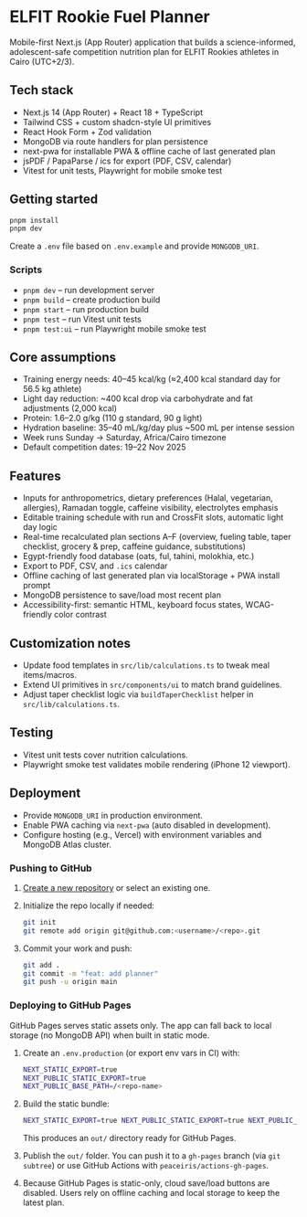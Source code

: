 # ELFIT Rookie Fuel Planner

Mobile-first Next.js (App Router) application that builds a science-informed, adolescent-safe competition nutrition plan for ELFIT Rookies athletes in Cairo (UTC+2/3).

## Tech stack

- Next.js 14 (App Router) + React 18 + TypeScript
- Tailwind CSS + custom shadcn-style UI primitives
- React Hook Form + Zod validation
- MongoDB via route handlers for plan persistence
- next-pwa for installable PWA & offline cache of last generated plan
- jsPDF / PapaParse / ics for export (PDF, CSV, calendar)
- Vitest for unit tests, Playwright for mobile smoke test

## Getting started

```bash
pnpm install
pnpm dev
```

Create a `.env` file based on `.env.example` and provide `MONGODB_URI`.

### Scripts

- `pnpm dev` – run development server
- `pnpm build` – create production build
- `pnpm start` – run production build
- `pnpm test` – run Vitest unit tests
- `pnpm test:ui` – run Playwright mobile smoke test

## Core assumptions

- Training energy needs: 40–45 kcal/kg (≈2,400 kcal standard day for 56.5 kg athlete)
- Light day reduction: ~400 kcal drop via carbohydrate and fat adjustments (2,000 kcal)
- Protein: 1.6–2.0 g/kg (110 g standard, 90 g light)
- Hydration baseline: 35–40 mL/kg/day plus ~500 mL per intense session
- Week runs Sunday → Saturday, Africa/Cairo timezone
- Default competition dates: 19–22 Nov 2025

## Features

- Inputs for anthropometrics, dietary preferences (Halal, vegetarian, allergies), Ramadan toggle, caffeine visibility, electrolytes emphasis
- Editable training schedule with run and CrossFit slots, automatic light day logic
- Real-time recalculated plan sections A–F (overview, fueling table, taper checklist, grocery & prep, caffeine guidance, substitutions)
- Egypt-friendly food database (oats, ful, tahini, molokhia, etc.)
- Export to PDF, CSV, and `.ics` calendar
- Offline caching of last generated plan via localStorage + PWA install prompt
- MongoDB persistence to save/load most recent plan
- Accessibility-first: semantic HTML, keyboard focus states, WCAG-friendly color contrast

## Customization notes

- Update food templates in `src/lib/calculations.ts` to tweak meal items/macros.
- Extend UI primitives in `src/components/ui` to match brand guidelines.
- Adjust taper checklist logic via `buildTaperChecklist` helper in `src/lib/calculations.ts`.

## Testing

- Vitest unit tests cover nutrition calculations.
- Playwright smoke test validates mobile rendering (iPhone 12 viewport).

## Deployment

- Provide `MONGODB_URI` in production environment.
- Enable PWA caching via `next-pwa` (auto disabled in development).
- Configure hosting (e.g., Vercel) with environment variables and MongoDB Atlas cluster.

### Pushing to GitHub

1. [Create a new repository](https://github.com/new) or select an existing one.
2. Initialize the repo locally if needed:

   ```bash
   git init
   git remote add origin git@github.com:<username>/<repo>.git
   ```

3. Commit your work and push:

   ```bash
   git add .
   git commit -m "feat: add planner"
   git push -u origin main
   ```

### Deploying to GitHub Pages

GitHub Pages serves static assets only. The app can fall back to local storage (no MongoDB API) when built in static mode.

1. Create an `.env.production` (or export env vars in CI) with:

   ```bash
   NEXT_STATIC_EXPORT=true
   NEXT_PUBLIC_STATIC_EXPORT=true
   NEXT_PUBLIC_BASE_PATH=/<repo-name>
   ```

2. Build the static bundle:

   ```bash
   NEXT_STATIC_EXPORT=true NEXT_PUBLIC_STATIC_EXPORT=true NEXT_PUBLIC_BASE_PATH=/<repo-name> pnpm build
   ```

   This produces an `out/` directory ready for GitHub Pages.

3. Publish the `out/` folder. You can push it to a `gh-pages` branch (via `git subtree`) or use GitHub Actions with `peaceiris/actions-gh-pages`.

4. Because GitHub Pages is static-only, cloud save/load buttons are disabled. Users rely on offline caching and local storage to keep the latest plan.
